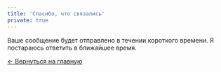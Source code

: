 ```yaml
---
title: 'Спасибо, что связались'
private: true
---
```


Ваше сообщение будет отправлено в течении короткого времени.
Я постараюсь ответить в ближайшее время.


[&larr; Вернуться на главную](/)
